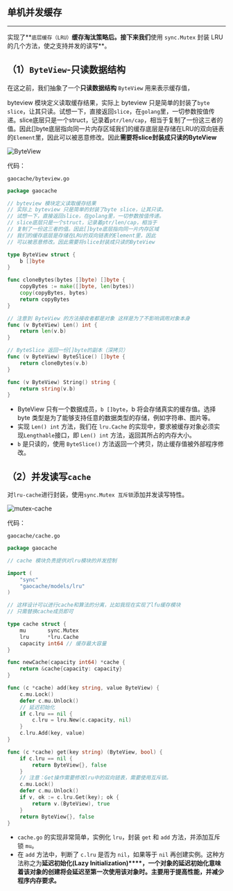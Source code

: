 ## 单机并发缓存

---

​		实现了**`底层缓存（LRU）`**缓存淘汰策略后。接下来我们**使用 `sync.Mutex` 封装 LRU 的几个方法，使之支持并发的读写**。

## （1）`ByteView`-只读数据结构 

在这之前，我们抽象了一个**只读数据结构** `ByteView` 用来表示缓存值，

byteview 模块定义读取缓存结果，实际上 byteview 只是简单的封装了`byte slice`，让其只读。试想一下，直接返回`slice`，在`golang`里，一切参数按值传递。slice底层只是一个struct，记录着`ptr/len/cap`，相当于复制了一份这三者的值。因此[]byte底层指向同一片内存区域我们的缓存底层是存储在LRU的双向链表的`Element`里，因此可以被恶意修改。因此**需要将slice封装成只读的ByteView**

![ByteView](https://s2.loli.net/2024/08/31/h4sv3j7LplVxuCr.jpg)

代码：

`gaocache/byteview.go`

```go
package gaocache

// byteview 模块定义读取缓存结果
// 实际上 byteview 只是简单的封装了byte slice，让其只读。
// 试想一下，直接返回slice，在golang里，一切参数按值传递。
// slice底层只是一个struct，记录着ptr/len/cap，相当于
// 复制了一份这三者的值。因此[]byte底层指向同一片内存区域
// 我们的缓存底层是存储在LRU的双向链表的Element里，因此
// 可以被恶意修改。因此需要将slice封装成只读的ByteView

type ByteView struct {
	b []byte
}

func cloneBytes(bytes []byte) []byte {
	copyBytes := make([]byte, len(bytes))
	copy(copyBytes, bytes)
	return copyBytes
}

// 注意到 ByteView 的方法接收者都是对象 这样是为了不影响调用对象本身
func (v ByteView) Len() int {
	return len(v.b)
}

// ByteSlice 返回一份[]byte的副本（深拷贝）
func (v ByteView) ByteSlice() []byte {
	return cloneBytes(v.b)
}

func (v ByteView) String() string {
	return string(v.b)
}
```

- ByteView 只有一个数据成员，`b []byte`，b 将会存储真实的缓存值。选择 byte 类型是为了能够支持任意的数据类型的存储，例如字符串、图片等。
- 实现 `Len() int` 方法，我们在 `lru.Cache` 的实现中，要求被缓存对象必须实现`Lengthable`接口，即 `Len() int` 方法，返回其所占的内存大小。
- `b` 是只读的，使用 `ByteSlice()` 方法返回一个拷贝，防止缓存值被外部程序修改。

## （2）并发读写`cache`

对`lru-cache`进行封装，使用`sync.Mutex 互斥锁`添加并发读写特性。

![mutex-cache](https://s2.loli.net/2024/08/31/zbPnRH1lrtsw9a3.jpg)

代码：

`gaocache/cache.go`

```go
package gaocache

// cache 模块负责提供对lru模块的并发控制

import (
	"sync"
	"gaocache/models/lru"
)

// 这样设计可以进行cache和算法的分离，比如我现在实现了lfu缓存模块
// 只需替换cache成员即可

type cache struct {
	mu       sync.Mutex
	lru      *lru.Cache
	capacity int64 // 缓存最大容量
}

func newCache(capacity int64) *cache {
	return &cache{capacity: capacity}
}

func (c *cache) add(key string, value ByteView) {
	c.mu.Lock()
	defer c.mu.Unlock()
	// 延迟初始化
	if c.lru == nil {
		c.lru = lru.New(c.capacity, nil)
	}
	c.lru.Add(key, value)
}

func (c *cache) get(key string) (ByteView, bool) {
	if c.lru == nil {
		return ByteView{}, false
	}
	// 注意：Get操作需要修改lru中的双向链表，需要使用互斥锁。
	c.mu.Lock()
	defer c.mu.Unlock()
	if v, ok := c.lru.Get(key); ok {
		return v.(ByteView), true
	}
	return ByteView{}, false
}
```

- `cache.go` 的实现非常简单，实例化 `lru`，封装 `get` 和 `add` 方法，并添加互斥锁 `mu`。
- 在 `add` 方法中，判断了 `c.lru` 是否为 `nil`，如果等于 `nil` 再创建实例。这种方法称之为**延迟初始化(Lazy Initialization)****，一个对象的延迟初始化意味着该对象的创建将会延迟至第一次使用该对象时。主要用于提高性能，并减少程序内存要求。**

